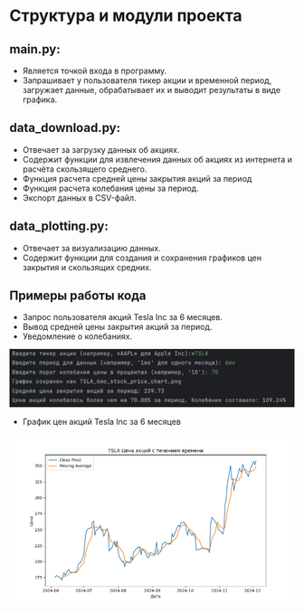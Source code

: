 # **Структура и модули проекта**

## main.py:
- Является точкой входа в программу.
- Запрашивает у пользователя тикер акции и временной период, загружает данные, обрабатывает их и выводит результаты в виде графика.

## data_download.py:
- Отвечает за загрузку данных об акциях.
- Содержит функции для извлечения данных об акциях из интернета и расчёта скользящего среднего.
- Функция расчета средней цены закрытия акций за период
- Функция расчета колебания цены за период.
- Экспорт данных в CSV-файл.

## data_plotting.py:
- Отвечает за визуализацию данных.
- Содержит функции для создания и сохранения графиков цен закрытия и скользящих средних.


## Примеры работы кода

- Запрос пользователя акций Tesla Inc за 6 месяцев.
- Вывод средней цены закрытия акций за период.
- Уведомление о колебаниях.

![Средняя цена закрытия акций Tesla Inc за 6 месяцев](example_work/average_price_and_fluctuation.png)

- График цен акций Tesla Inc за 6 месяцев

![График цен акций Tesla Inc за 6 месяцев](example_work/TSLA_6mo_stock_price_chart.png)